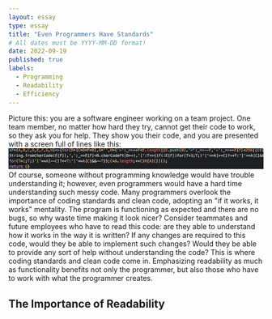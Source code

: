 ```yaml
---
layout: essay
type: essay
title: "Even Programmers Have Standards"
# All dates must be YYYY-MM-DD format!
date: 2022-09-19
published: true
labels:
  - Programming
  - Readability
  - Efficiency
---
```


Picture this: you are a software engineer working on a team project. One team member, no matter how hard they try, cannot get their code to work, so they ask you for help. They show you their code, and you are presented with a screen full of lines like this:
<img src="../img/messycode.png">
Of course, someone without programming knowledge would have trouble understanding it; however, even programmers would have a hard time understanding such messy code. Many programmers overlook the importance of coding standards and clean code, adopting an "if it works, it works" mentality. The program is functioning as expected and there are no bugs, so why waste time making it look nicer? Consider teammates and future employees who have to read this code: are they able to understand how it works in the way it is written? If any changes are required to this code, would they be able to implement such changes? Would they be able to provide any sort of help without understanding the code? This is where coding standards and clean code come in. Emphasizing readability as much as functionality benefits not only the programmer, but also those who have to work with what the programmer creates.

## The Importance of Readability
